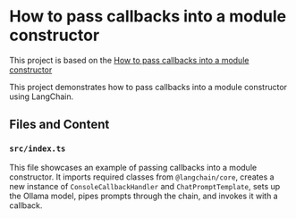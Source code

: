 # How to pass callbacks into a module constructor

This project is based on the [How to pass callbacks into a module constructor](https://js.langchain.com/docs/how_to/callbacks_constructor/)

This project demonstrates how to pass callbacks into a module constructor using LangChain.

## Files and Content

### `src/index.ts`

This file showcases an example of passing callbacks into a module constructor. It imports
required classes from `@langchain/core`, creates a new instance of `ConsoleCallbackHandler`
and `ChatPromptTemplate`, sets up the Ollama model, pipes prompts through the chain, and
invokes it with a callback.
